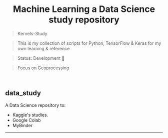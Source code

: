 <h1 align="center"> Machine Learning a Data Science study repository</h1>

> Kernels-Study

> This is my collection of scripts for Python, TensorFlow & Keras for my own learning & reference

> Status: Development 🚧

> Focus on Geoprocessing

&nbsp;

## data_study

A Data Science repository to:
- Kaggle's studies.
- Google Colab
- MyBinder

***
